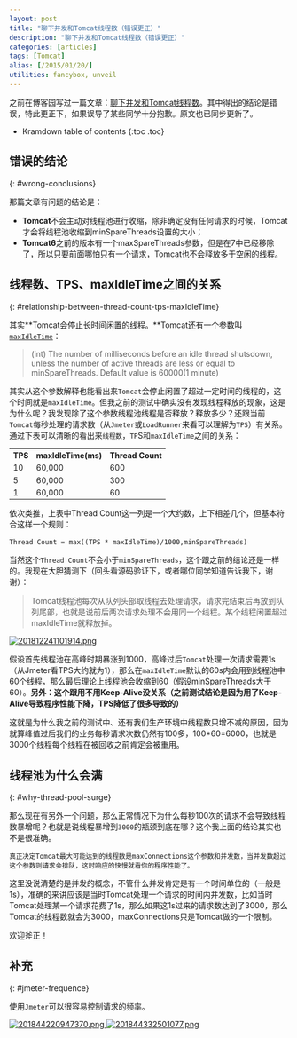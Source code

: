 ```yaml
---
layout: post
title: "聊下并发和Tomcat线程数（错误更正）"
description: "聊下并发和Tomcat线程数（错误更正）"
categories: [articles]
tags: [Tomcat]
alias: [/2015/01/20/]
utilities: fancybox, unveil
---
```


之前在博客园写过一篇文章：[聊下并发和Tomcat线程数][1]。其中得出的结论是错误，特此更正下，如果误导了某些同学十分抱歉。原文也已同步更新了。

* Kramdown table of contents
{:toc .toc}

## 错误的结论
{: #wrong-conclusions}

那篇文章有问题的结论是：

- **Tomcat**不会主动对线程池进行收缩，除非确定没有任何请求的时候，Tomcat才会将线程池收缩到minSpareThreads设置的大小；
- **Tomcat6**之前的版本有一个maxSpareThreads参数，但是在7中已经移除了，所以只要前面哪怕只有一个请求，Tomcat也不会释放多于空闲的线程。


## 线程数、TPS、maxIdleTime之间的关系
{: #relationship-between-thread-count-tps-maxIdleTime}

其实**Tomcat会停止长时间闲置的线程。**Tomcat还有一个参数叫[`maxIdleTime`][2]：

> (int) The number of milliseconds before an idle thread shutsdown, unless the number of active threads are less or equal to minSpareThreads. Default value is 60000(1 minute)

其实从这个参数解释也能看出来`Tomcat`会停止闲置了超过一定时间的线程的，这个时间就是`maxIdleTime`。但我之前的测试中确实没有发现线程释放的现象，这是为什么呢？我发现除了这个参数线程池线程是否释放？释放多少？还跟当前`Tomcat`每秒处理的请求数（从`Jmeter`或`LoadRunner`来看可以理解为`TPS`）有关系。通过下表可以清晰的看出来`线程数`，`TP`S和`maxIdleTime`之间的关系：

<div class="data-table">
<table>
	<tr>
		<th>TPS</th>
		<th>maxIdleTime(ms)</th>
		<th>Thread Count</th>
	</tr>
	<tr>
		<td>10</td>
		<td>60,000</td>
		<td>600</td>
	</tr>
	<tr>
		<td>5</td>
		<td>60,000</td>
		<td>300</td>
	</tr>
	<tr>
		<td>1</td>
		<td>60,000</td>
		<td>60</td>
	</tr>
</table>
</div>

依次类推，上表中Thread Count这一列是一个大约数，上下相差几个，但基本符合这样一个规则：

	Thread Count = max((TPS * maxIdleTime)/1000,minSpareThreads)

当然这个`Thread Count`不会小于`minSpareThreads`，这个跟之前的结论还是一样的。我现在大胆猜测下（回头看源码验证下，或者哪位同学知道告诉我下，谢谢）：

> Tomcat线程池每次从队列头部取线程去处理请求，请求完结束后再放到队列尾部，也就是说前后两次请求处理不会用同一个线程。某个线程闲置超过maxIdleTime就释放掉。

<a class="post-image" href="/assets/images/posts/201812241101914.png">
<img itemprop="image" data-src="/assets/images/posts/201812241101914.png" src="/assets/js/unveil/loader.gif" alt="201812241101914.png" />
</a>

假设首先线程池在高峰时期暴涨到1000，高峰过后`Tomcat`处理一次请求需要1s（从Jmeter看TPS大约就为1），那么在`maxIdleTime`默认的60s内会用到线程池中60个线程，那么最后理论上线程池会收缩到60（假设minSpareThreads大于60）。**另外：这个跟用不用Keep-Alive没关系（之前测试结论是因为用了Keep-Alive导致程序性能下降，TPS降低了很多导致的）**

这就是为什么我之前的测试中、还有我们生产环境中线程数只增不减的原因，因为就算峰值过后我们的业务每秒请求次数仍然有100多，100*60=6000，也就是3000个线程每个线程在被回收之前肯定会被重用。

## 线程池为什么会满
{: #why-thread-pool-surge}

那么现在有另外一个问题，那么正常情况下为什么每秒100次的请求不会导致线程数暴增呢？也就是说线程暴增到`3000`的瓶颈到底在哪？这个我上面的结论其实也不是很准确。

	真正决定Tomcat最大可能达到的线程数是maxConnections这个参数和并发数，当并发数超过这个参数则请求会排队，这时响应的快慢就看你的程序性能了。

这里没说清楚的是并发的概念，不管什么并发肯定是有一个时间单位的（一般是1s），准确的来讲应该是当时Tomcat处理一个请求的时间内并发数，比如当时Tomcat处理某一个请求花费了1s，那么如果这1s过来的请求数达到了3000，那么Tomcat的线程数就会为3000，maxConnections只是Tomcat做的一个限制。

欢迎斧正！

## 补充
{: #jmeter-frequence}


使用`Jmeter`可以很容易控制请求的频率。

<a class="post-image" href="/assets/images/posts/201844220947370.png">
<img itemprop="image" data-src="/assets/images/posts/201844220947370.png" src="/assets/js/unveil/loader.gif" alt="201844220947370.png" />
</a>

<a class="post-image" href="/assets/images/posts/201844332501077.png">
<img itemprop="image" data-src="/assets/images/posts/201844332501077.png" src="/assets/js/unveil/loader.gif" alt="201844332501077.png" />
</a>





 [1]: http://www.cnblogs.com/zhanjindong/p/concurrent-and-tomcat-threads-updated.html
 [2]: http://tomcat.apache.org/tomcat-7.0-doc/config/executor.html

